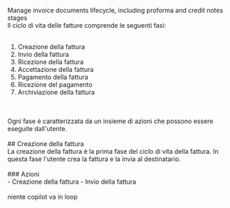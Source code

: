 Manage invoice documents lifecycle, including proforma and credit notes stages
<br>
Il ciclo di vita delle fatture comprende le seguenti fasi:
<br>
<br>
1. Creazione della fattura
2. Invio della fattura
3. Ricezione della fattura
4. Accettazione della fattura
5. Pagamento della fattura
6. Ricezione del pagamento
7. Archiviazione della fattura
<br>
<br>
Ogni fase è caratterizzata da un insieme di azioni che possono essere eseguite dall'utente.
<br>
<br>
## Creazione della fattura
<br>
La creazione della fattura è la prima fase del ciclo di vita della fattura. In questa fase l'utente crea la fattura e la invia al destinatario.
<br>
<br>
### Azioni
<br>
- Creazione della fattura
- Invio della fattura
<br>
<br>
niente copilot va in loop